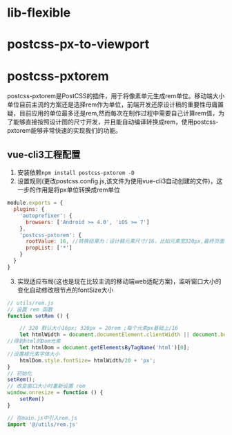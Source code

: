 # lib-flexible

# postcss-px-to-viewport

# postcss-pxtorem

postcss-pxtorem是PostCSS的插件，用于将像素单元生成rem单位。移动端大小单位目前主流的方案还是选择rem作为单位，前端开发还原设计稿的重要性毋庸置疑，目前应用的单位最多还是rem,然而每次在制作过程中需要自己计算rem值，为了能够直接按照设计图的尺寸开发，并且能自动编译转换成rem，使用postcss-pxtorem能够非常快速的实现我们的功能。

## vue-cli3工程配置

1. 安装依赖`npm install postcss-pxtorem -D`
2. 设置规则(更改postcss.config.js,该文件为使用vue-cli3自动创建的文件)，这一步的作用是将px单位转换成rem单位

```js
module.exports = {
  plugins: {
    'autoprefixer': {
      browsers: ['Android >= 4.0', 'iOS >= 7']
    },
    'postcss-pxtorem': {
      rootValue: 16, //转换结果为：设计稿元素尺寸/16，比如元素宽320px,最终页面会换算成 20rem
      propList: ['*']
    }
  }
}
```
3. 实现适应布局(这也是现在比较主流的移动端web适配方案)，监听窗口大小的变化自动修改根节点的fontSize大小

```js
// utils/rem.js
// 设置 rem 函数
function setRem () {

    // 320 默认大小16px; 320px = 20rem ;每个元素px基础上/16
    let htmlWidth = document.documentElement.clientWidth || document.body.clientWidth;
//得到html的Dom元素
    let htmlDom = document.getElementsByTagName('html')[0];
//设置根元素字体大小
    htmlDom.style.fontSize= htmlWidth/20 + 'px';
}
// 初始化
setRem();
// 改变窗口大小时重新设置 rem
window.onresize = function () {
    setRem()
}

// 在main.js中引入rem.js
import '@/utils/rem.js'
```